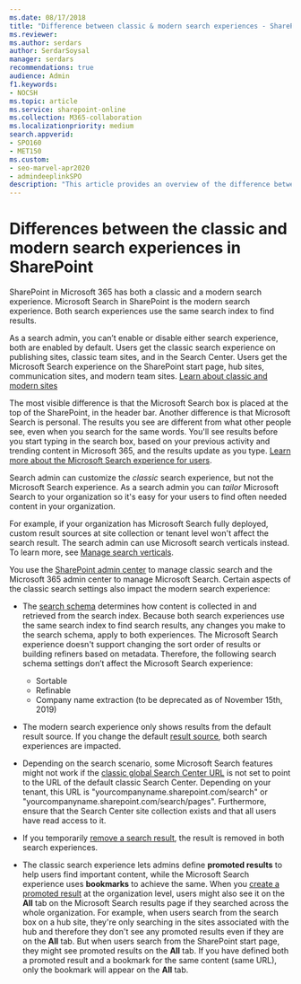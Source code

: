 ```yaml
---
ms.date: 08/17/2018
title: "Difference between classic & modern search experiences - SharePoint"
ms.reviewer: 
ms.author: serdars
author: SerdarSoysal
manager: serdars
recommendations: true
audience: Admin
f1.keywords:
- NOCSH
ms.topic: article
ms.service: sharepoint-online
ms.collection: M365-collaboration
ms.localizationpriority: medium
search.appverid:
- SPO160
- MET150
ms.custom:
- seo-marvel-apr2020
- admindeeplinkSPO
description: "This article provides an overview of the difference between the classic and modern search experiences in Microsoft SharePoint."
---
```


# Differences between the classic and modern search experiences in SharePoint

SharePoint in Microsoft 365 has both a classic and a modern search experience. Microsoft Search in SharePoint is the modern search experience. Both search experiences use the same search index to find results.

As a search admin, you can’t enable or disable either search experience, both are enabled by default. Users get the classic search experience on publishing sites, classic team sites, and in the Search Center. Users get the Microsoft Search experience on the SharePoint start page, hub sites, communication sites, and modern team sites. [Learn about classic and modern sites](https://support.office.com/article/5725c103-505d-4a6e-9350-300d3ec7d73f)

The most visible difference is that the Microsoft Search box is placed at the top of the SharePoint, in the header bar. Another difference is that Microsoft Search is personal. The results you see are different from what other people see, even when you search for the same words. You'll see results before you start typing in the search box, based on your previous activity and trending content in Microsoft 365, and the results update as you type. [Learn more about the Microsoft Search experience for users](https://support.office.com/article/d5ed5d11-9e5d-4f1d-b8b4-3d371fe0cb87).

Search admin can customize the *classic* search experience, but not the Microsoft Search experience. As a search admin you can *tailor* Microsoft Search to your organization so it's easy for your users to find often needed content in your organization.

For example, if your organization has Microsoft Search fully deployed, custom result sources at site collection or tenant level won't affect the search result. The search admin can use Microsoft search verticals instead. To learn more, see [Manage search verticals](/microsoftsearch/manage-verticals).

You use the <a href="https://go.microsoft.com/fwlink/?linkid=2185219" target="_blank">SharePoint admin center</a> to manage classic search and the Microsoft 365 admin center to manage Microsoft Search. Certain aspects of the classic search settings also impact the modern search experience:

- The [search schema](manage-search-schema.md) determines how content is collected in and retrieved from the search index. Because both search experiences use the same search index to find search results, any changes you make to the search schema, apply to both experiences. The Microsoft Search experience doesn't support changing the sort order of results or building refiners based on metadata. Therefore, the following search schema settings don’t affect the Microsoft Search experience:
  - Sortable
  - Refinable
  - Company name extraction (to be deprecated as of November 15th, 2019)

- The modern search experience only shows results from the default result source. If you change the default [result source](manage-result-sources.md), both search experiences are impacted.
- Depending on the search scenario, some Microsoft Search features might not work if the [classic global Search Center URL](./specify-default-search-center.md) is not set to point to the URL of the default classic Search Center. Depending on your tenant, this URL is "yourcompanyname.sharepoint.com/search" or "yourcompanyname.sharepoint.com/search/pages". Furthermore, ensure that the Search Center site collection exists and that all users have read access to it.
- If you temporarily [remove a search result](remove-search-results.md), the result is removed in both search experiences.
- The classic search experience lets admins define **promoted results** to help users find important content, while the Microsoft Search experience uses **bookmarks** to achieve the same. When you [create a promoted result](../SharePointServer/search/manage-query-rules.md) at the organization level, users might also see it on the **All** tab on the Microsoft Search results page if they searched across the whole organization. For example, when users search from the search box on a hub site, they're only searching in the sites associated with the hub and therefore they don't see any promoted results even if they are on the **All** tab. But when users search from the SharePoint start page, they might see promoted results on the **All** tab. If you have defined both a promoted result and a bookmark for the same content (same URL), only the bookmark will appear on the **All** tab.

